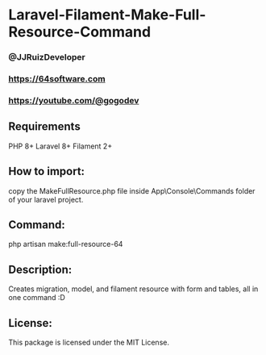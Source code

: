 # Laravel-Filament-Make-Full-Resource-Command
### @JJRuizDeveloper
### https://64software.com
### https://youtube.com/@gogodev

## Requirements
PHP 8+
Laravel 8+
Filament 2+

## How to import:
copy the MakeFullResource.php file inside App\Console\Commands folder of your laravel project.

## Command:
php artisan make:full-resource-64

## Description:
Creates migration, model, and filament resource with form and tables, all in one command :D

## License:
This package is licensed under the MIT License.